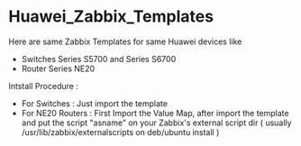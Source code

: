 # Huawei_Zabbix_Templates
Here are same Zabbix Templates for same Huawei devices like 

- Switches Series S5700 and Series S6700  
- Router Series NE20

Intstall Procedure :

- For Switches : Just import the template
- For NE20 Routers : First Import the Value Map, after import the template and put the script "asname" on your 
  Zabbix's external script dir ( usually /usr/lib/zabbix/externalscripts on deb/ubuntu install )
   
